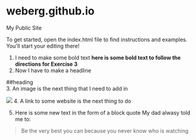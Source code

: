weberg.github.io
=====================

My Public Site

To get started, open the index.html file to find instructions and examples. You'll start your editing there!

1. I need to make some bold text
**here is some bold text to follow the directions for Exercise 3**
2. Now I have to make a headline

##heading   
3. An image is the next thing that I need to add in

![](http://www.gambassa.com/gambassafiles/images/images/kellyann5/november_marlin_2_v1.jpg)
4. A link to some website is the next thing to do

5. Here is some new text in the form of a block quote
My dad alwasy told me to:

> Be the very best you can because you never know who is watching 
